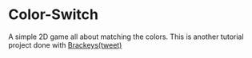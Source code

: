 # Color-Switch

A simple 2D game all about matching the colors.
This is another tutorial project done with [Brackeys(tweet)](https://twitter.com/BrackeysTweet?)
